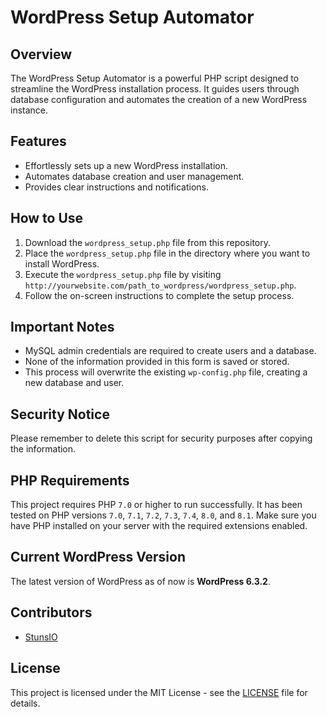# WordPress Setup Automator

## Overview

The WordPress Setup Automator is a powerful PHP script designed to streamline the WordPress installation process. It guides users through database configuration and automates the creation of a new WordPress instance.

## Features

- Effortlessly sets up a new WordPress installation.
- Automates database creation and user management.
- Provides clear instructions and notifications.

## How to Use

1. Download the `wordpress_setup.php` file from this repository.
2. Place the `wordpress_setup.php` file in the directory where you want to install WordPress.
3. Execute the `wordpress_setup.php` file by visiting `http://yourwebsite.com/path_to_wordpress/wordpress_setup.php`.
4. Follow the on-screen instructions to complete the setup process.

## Important Notes

- MySQL admin credentials are required to create users and a database.
- None of the information provided in this form is saved or stored.
- This process will overwrite the existing `wp-config.php` file, creating a new database and user.

## Security Notice

Please remember to delete this script for security purposes after copying the information.

## PHP Requirements

This project requires PHP `7.0` or higher to run successfully. It has been tested on PHP versions `7.0`, `7.1`, `7.2`, `7.3`, `7.4`, `8.0`, and `8.1`. Make sure you have PHP installed on your server with the required extensions enabled.

## Current WordPress Version

The latest version of WordPress as of now is **WordPress 6.3.2**.

## Contributors

- [StunsIO](https://github.com/StunsIO)

## License

This project is licensed under the MIT License - see the [LICENSE](LICENSE) file for details.
